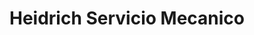 ---
title: "Heidrich Servicio Mecanico"
url: /juan-couste/heidrich-servicio-mecanico/
shop: reparación de automóviles
---